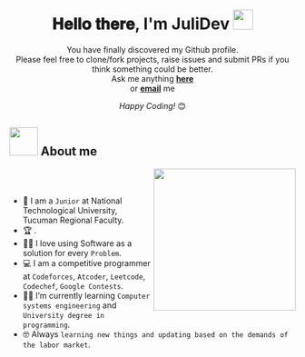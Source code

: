 <h1 align="center">𝐇𝐞𝐥𝐥𝐨 𝐭𝐡𝐞𝐫𝐞, I'm JuliDev <img src="https://media.giphy.com/media/hvRJCLFzcasrR4ia7z/giphy.gif" width="35"></h1>
<p align="center">  

<div align="center">

You have finally discovered my Github profile. <br>
Please feel free to clone/fork projects, raise issues and submit PRs if you think something could be better. <br>
Ask me anything <a href="https://github.com/juligarciadevweb"><b>here</b></a><br>
or <a href="mailto:julig5855@gmail.com.com"><b>email</b></a> me

<i>Happy Coding!</i> 😊

</div>

## <picture><img src = "https://github.com/7oSkaaa/7oSkaaa/blob/main/Images/about_me.gif?raw=true" width = 50px></picture> About me

<picture> <img align="right" src="https://github.com/7oSkaaa/7oSkaaa/blob/main/Images/Right_Side.gif?raw=true" width = 250px></picture>

<br><br>

- :school: I am a `Junior` at National Technological University, Tucuman Regional Faculty.
- :trophy: .
- :technologist: I love using Software as a solution for every `Problem`.
- :computer: I am a competitive programmer at `Codeforces`, `Atcoder`, `Leetcode`, `Codechef`, `Google Contests`.
- :student: I’m currently learning `Computer systems engineering` and `University degree in programming`.
- :nerd_face: Always `learning new things and updating based on the demands of the labor market`.
  <!-- :thinking: I’m currently open for a new `job opportunity`, this is [MY RESUME](http://lnkiy.in/Ahmed_Hossam_Resume).
  <!--- :boom: You can visit [MY WEBSITE](https://cutt.ly/Ahmed_Hossam_Website).-->
<br>











